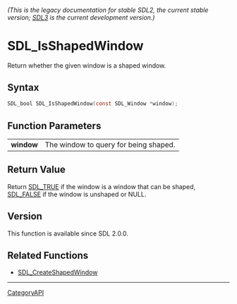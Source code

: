 ###### (This is the legacy documentation for stable SDL2, the current stable version; [SDL3](https://wiki.libsdl.org/SDL3/) is the current development version.)
# SDL_IsShapedWindow

Return whether the given window is a shaped window.

## Syntax

```c
SDL_bool SDL_IsShapedWindow(const SDL_Window *window);

```

## Function Parameters

|                |                                       |
| -------------- | ------------------------------------- |
| **window**     | The window to query for being shaped. |

## Return Value

Return [SDL_TRUE](SDL_TRUE) if the window is a window that can be shaped,
[SDL_FALSE](SDL_FALSE) if the window is unshaped or NULL.

## Version

This function is available since SDL 2.0.0.

## Related Functions

* [SDL_CreateShapedWindow](SDL_CreateShapedWindow)

----
[CategoryAPI](CategoryAPI)

